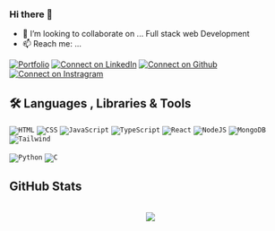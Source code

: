 ### Hi there 👋

- 👯 I’m looking to collaborate on ... Full stack web Development
- 📫 Reach me: ...

[![Portfolio](https://img.shields.io/badge/my%20Portfolio-042549?style=for-the-badge&logo=moleculer&logoColor=white)](https://muthaiyan.vercel.app/)
[![Connect on LinkedIn](https://img.shields.io/badge/LinkedIn-0077B5?style=for-the-badge&logo=linkedin&logoColor=white)](https://www.linkedin.com/in/muthaiyanmani/)
[![Connect on Github](https://img.shields.io/badge/GitHub-100000?style=for-the-badge&logo=github&logoColor=white)](https://github.com/muthaiyanmani)
[![Connect on Instragram](https://img.shields.io/badge/Instagram-E4405F?style=for-the-badge&logo=instagram&logoColor=white)](https://www.instagram.com/imuthaiyan/)

## 🛠️ Languages , Libraries & Tools
<p>
    <code href="#"><img alt="HTML" src="https://img.shields.io/badge/HTML5-E34F26?style=for-the-badge&logo=html5&logoColor=white"></code>
    <code href="#"><img alt="CSS" src="https://img.shields.io/badge/CSS3-1572B6?style=for-the-badge&logo=css3&logoColor=white"></code>
    <code href="#"><img alt="JavaScript" src="https://img.shields.io/badge/JavaScript-F7DF1E?style=for-the-badge&logo=javascript&logoColor=black"></code>
    <code href="#"><img alt="TypeScript" src="https://img.shields.io/badge/TypeScript-007ACC?style=for-the-badge&logo=typescript&logoColor=white"></code>
    <code href="#"><img alt="React" src="https://img.shields.io/badge/React-20232A?style=for-the-badge&logo=react&logoColor=61DAFB"></code>
    <code href="#"><img alt="NodeJS" src="https://img.shields.io/badge/Node.js-43853D?style=for-the-badge&logo=node.js&logoColor=white"></code>
    <code href="#"><img alt="MongoDB" src ="https://img.shields.io/badge/MongoDB-4EA94B?style=for-the-badge&logo=mongodb&logoColor=white"></code>
    <code href="#"><img alt="Tailwind" src="https://img.shields.io/badge/Tailwind_CSS-38B2AC?style=for-the-badge&logo=tailwind-css&logoColor=white"></code>
</p>

<p>
     <code href="#"><img alt="Python" src="https://img.shields.io/badge/Python-3776AB?style=for-the-badge&logo=python&logoColor=white"></code>
    <code href="#"><img alt="C" src="https://img.shields.io/badge/C-00599C?style=for-the-badge&logo=c&logoColor=white"></code>
 </p>
  
 
## GitHub Stats
<p align="center">&nbsp;
 <br>
  <img align="center" src="https://github-readme-streak-stats.herokuapp.com/?user=muthaiyanmani&theme=radical&custom_title=streak-stats&hide_border=true&layout=compact" /><br>
    <br>
</p>


